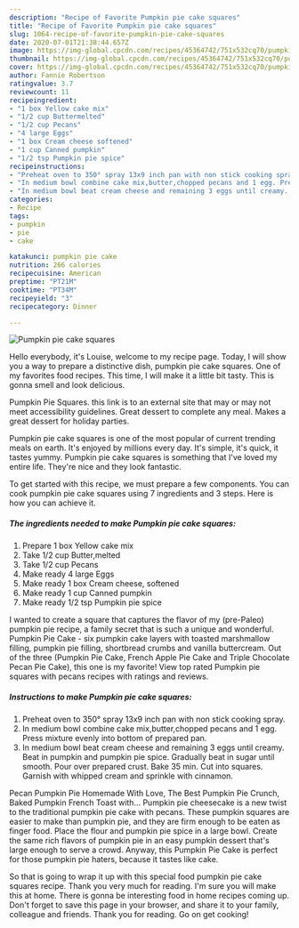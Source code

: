 ```yaml
---
description: "Recipe of Favorite Pumpkin pie cake squares"
title: "Recipe of Favorite Pumpkin pie cake squares"
slug: 1064-recipe-of-favorite-pumpkin-pie-cake-squares
date: 2020-07-01T21:38:44.657Z
image: https://img-global.cpcdn.com/recipes/45364742/751x532cq70/pumpkin-pie-cake-squares-recipe-main-photo.jpg
thumbnail: https://img-global.cpcdn.com/recipes/45364742/751x532cq70/pumpkin-pie-cake-squares-recipe-main-photo.jpg
cover: https://img-global.cpcdn.com/recipes/45364742/751x532cq70/pumpkin-pie-cake-squares-recipe-main-photo.jpg
author: Fannie Robertson
ratingvalue: 3.7
reviewcount: 11
recipeingredient:
- "1 box Yellow cake mix"
- "1/2 cup Buttermelted"
- "1/2 cup Pecans"
- "4 large Eggs"
- "1 box Cream cheese softened"
- "1 cup Canned pumpkin"
- "1/2 tsp Pumpkin pie spice"
recipeinstructions:
- "Preheat oven to 350° spray 13x9 inch pan with non stick cooking spray."
- "In medium bowl combine cake mix,butter,chopped pecans and 1 egg. Press mixture evenly into bottom of prepared pan."
- "In medium bowl beat cream cheese and remaining 3 eggs until creamy. Beat in pumpkin and pumpkin pie spice. Gradually beat in sugar until smooth. Pour over prepared crust. Bake 35 min. Cut into squares. Garnish with whipped cream and sprinkle with cinnamon."
categories:
- Recipe
tags:
- pumpkin
- pie
- cake

katakunci: pumpkin pie cake 
nutrition: 266 calories
recipecuisine: American
preptime: "PT21M"
cooktime: "PT34M"
recipeyield: "3"
recipecategory: Dinner

---
```



![Pumpkin pie cake squares](https://img-global.cpcdn.com/recipes/45364742/751x532cq70/pumpkin-pie-cake-squares-recipe-main-photo.jpg)

Hello everybody, it's Louise, welcome to my recipe page. Today, I will show you a way to prepare a distinctive dish, pumpkin pie cake squares. One of my favorites food recipes. This time, I will make it a little bit tasty. This is gonna smell and look delicious.

Pumpkin Pie Squares. this link is to an external site that may or may not meet accessibility guidelines. Great dessert to complete any meal. Makes a great dessert for holiday parties.

Pumpkin pie cake squares is one of the most popular of current trending meals on earth. It's enjoyed by millions every day. It's simple, it's quick, it tastes yummy. Pumpkin pie cake squares is something that I've loved my entire life. They're nice and they look fantastic.


To get started with this recipe, we must prepare a few components. You can cook pumpkin pie cake squares using 7 ingredients and 3 steps. Here is how you can achieve it.

<!--inarticleads1-->

##### The ingredients needed to make Pumpkin pie cake squares:

1. Prepare 1 box Yellow cake mix
1. Take 1/2 cup Butter,melted
1. Take 1/2 cup Pecans
1. Make ready 4 large Eggs
1. Make ready 1 box Cream cheese, softened
1. Make ready 1 cup Canned pumpkin
1. Make ready 1/2 tsp Pumpkin pie spice


I wanted to create a square that captures the flavor of my (pre-Paleo) pumpkin pie recipe, a family secret that is such a unique and wonderful. Pumpkin Pie Cake - six pumpkin cake layers with toasted marshmallow filling, pumpkin pie filling, shortbread crumbs and vanilla buttercream. Out of the three (Pumpkin Pie Cake, French Apple Pie Cake and Triple Chocolate Pecan Pie Cake), this one is my favorite! View top rated Pumpkin pie squares with pecans recipes with ratings and reviews. 

<!--inarticleads2-->

##### Instructions to make Pumpkin pie cake squares:

1. Preheat oven to 350° spray 13x9 inch pan with non stick cooking spray.
1. In medium bowl combine cake mix,butter,chopped pecans and 1 egg. Press mixture evenly into bottom of prepared pan.
1. In medium bowl beat cream cheese and remaining 3 eggs until creamy. Beat in pumpkin and pumpkin pie spice. Gradually beat in sugar until smooth. Pour over prepared crust. Bake 35 min. Cut into squares. Garnish with whipped cream and sprinkle with cinnamon.


Pecan Pumpkin Pie Homemade With Love, The Best Pumpkin Pie Crunch, Baked Pumpkin French Toast with… Pumpkin pie cheesecake is a new twist to the traditional pumpkin pie cake with pecans. These pumpkin squares are easier to make than pumpkin pie, and they are firm enough to be eaten as finger food. Place the flour and pumpkin pie spice in a large bowl. Create the same rich flavors of pumpkin pie in an easy pumpkin dessert that&#39;s large enough to serve a crowd. Anyway, this Pumpkin Pie Cake is perfect for those pumpkin pie haters, because it tastes like cake. 

So that is going to wrap it up with this special food pumpkin pie cake squares recipe. Thank you very much for reading. I'm sure you will make this at home. There is gonna be interesting food in home recipes coming up. Don't forget to save this page in your browser, and share it to your family, colleague and friends. Thank you for reading. Go on get cooking!
